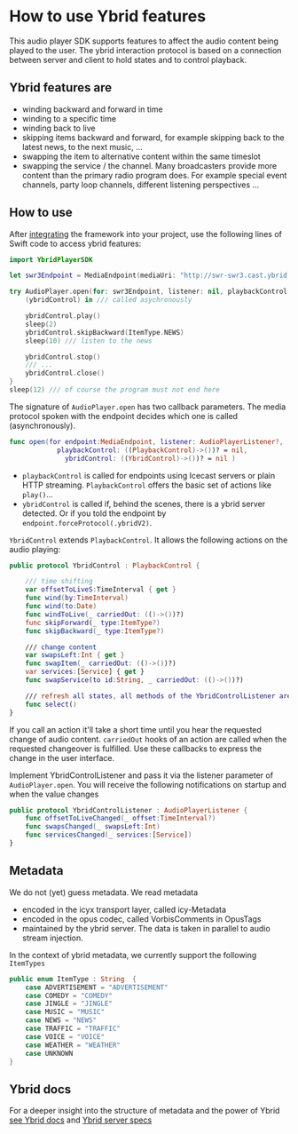# How to use Ybrid features

This audio player SDK supports features to affect the audio content being played to the user. The ybrid interaction protocol is based on a connection between server and client to hold states and to control playback.

## Ybrid features are

* winding backward and forward in time
* winding to a specific time
* winding back to live
* skipping items backward and forward, for example skipping back to the latest news, to the next music, ...
* swapping the item to alternative content within the same timeslot 
* swapping the service / the channel. Many broadcasters provide more content than the primary radio program does. For example special event channels, party loop channels, different listening perspectives ...

## How to use

After [integrating](https://github.com/ybrid/player-sdk-swift#integration) the framework into your project, use the following lines of Swift code to access ybrid features:

```swift
import YbridPlayerSDK

let swr3Endpoint = MediaEndpoint(mediaUri: "http://swr-swr3.cast.ybrid.io/swr/swr3/ybrid").forceProtocol(.ybridV2)

try AudioPlayer.open(for: swr3Endpoint, listener: nil, playbackControl: nil) {
    (ybridControl) in /// called asychronously

    ybridControl.play()
    sleep(2)
    ybridControl.skipBackward(ItemType.NEWS)
    sleep(10) /// listen to the news

    ybridControl.stop()
    /// ...
    ybridControl.close()
}
sleep(12) /// of course the program must not end here
```

The signature of `AudioPlayer.open` has two callback parameters. The media protocol spoken with the endpoint decides which one is called \(asynchronously\).

```swift
func open(for endpoint:MediaEndpoint, listener: AudioPlayerListener?,
            playbackControl: ((PlaybackControl)->())? = nil,
              ybridControl: ((YbridControl)->())? = nil )
```

* `playbackControl` is called for endpoints using Icecast servers or plain HTTP streaming. `PlaybackControl` offers the basic set of actions like `play()`...
* `ybridControl` is called if, behind the scenes, there is a ybrid server detected. Or if you told the endpoint by `endpoint.forceProtocol(.ybridV2)`. 

`YbridControl` extends `PlaybackControl`. It allows the following actions on the audio playing:

```swift
public protocol YbridControl : PlaybackControl {  

    /// time shifting
    var offsetToLiveS:TimeInterval { get }
    func wind(by:TimeInterval)
    func wind(to:Date)
    func windToLive(_ carriedOut: (()->())?)
    func skipForward(_ type:ItemType?)
    func skipBackward(_ type:ItemType?)

    /// change content
    var swapsLeft:Int { get }
    func swapItem(_ carriedOut: (()->())?)
    var services:[Service] { get }
    func swapService(to id:String, _ carriedOut: (()->())?)

    /// refresh all states, all methods of the YbridControlListener are called
    func select() 
}
```

If you call an action it'll take a short time until you hear the requested change of audio content. `carriedOut` hooks of an action are called when the requested changeover is fulfilled. Use these callbacks to express the change in the user interface.

Implement YbridControlListener and pass it via the listener parameter of `AudioPlayer.open`. You will receive the following notifications on startup and when the value changes

```swift
public protocol YbridControlListener : AudioPlayerListener {
    func offsetToLiveChanged(_ offset:TimeInterval?)
    func swapsChanged(_ swapsLeft:Int)
    func servicesChanged(_ services:[Service])
}
```

## Metadata

We do not \(yet\) guess metadata. We read metadata

* encoded in the icyx transport layer, called icy-Metadata
* encoded in the opus codec, called VorbisComments in OpusTags
* maintained by the ybrid server. The data is taken in parallel to audio stream injection.

In the context of ybrid metadata, we currently support the following `ItemTypes`

```swift
public enum ItemType : String  {
    case ADVERTISEMENT = "ADVERTISEMENT"
    case COMEDY = "COMEDY"
    case JINGLE = "JINGLE"
    case MUSIC = "MUSIC"
    case NEWS = "NEWS"
    case TRAFFIC = "TRAFFIC"
    case VOICE = "VOICE"
    case WEATHER = "WEATHER"
    case UNKNOWN
}
```

## Ybrid docs

For a deeper insight into the structure of metadata and the power of Ybrid [see Ybrid docs](https://github.com/ybrid/player-interaction/blob/master/doc) and [Ybrid server specs](https://github.com/ybrid/overview/blob/master/specification/README.md)

